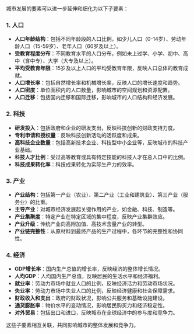 城市发展的要素可以进一步延伸和细化为以下子要素：

### 1. 人口
- **人口年龄结构**：包括不同年龄段的人口比例，如少儿人口（0-14岁）、劳动年龄人口（15-59岁）、老年人口（60岁及以上）。
- **受教育程度分布**：不同教育水平的人口分布，例如未上过学、小学、初中、高中（含中专）、大学（大专及以上）。
- **平均受教育年限**：15岁及以上人口的平均受教育年限，反映人口总体的教育成就。
- **人口增长率**：包括自然增长率和机械增长率，反映人口的增长速度和趋势。
- **人口密度**：单位面积内的人口数量，影响城市的空间规划和资源配置。
- **人口迁移**：包括国内迁移和国际迁移，影响城市的人口结构和经济发展。

### 2. 科技
- **研发投入**：包括政府和企业的研发支出，反映科技创新的财政支持力度。
- **专利申请和授权量**：反映科技创新活动的活跃度和成果。
- **高科技企业数量**：包括高新技术企业、科技型中小企业等，反映城市的科技产业基础。
- **科技人才比例**：受过高等教育或具有特定技能的科技人才在总人口中的比例。
- **科技成果转化率**：科技成果转化为实际生产力的效率。

### 3. 产业
- **产业结构**：包括第一产业（农业）、第二产业（工业和建筑业）、第三产业（服务业）的比重。
- **主导产业**：对城市经济发展起关键作用的产业，如金融、科技、制造等。
- **产业集聚度**：特定产业在特定区域的集中程度，反映产业集群效应。
- **产业升级**：传统产业向高附加值、高技术含量产业的转型。
- **产业链完整性**：从原材料到最终产品的生产过程中，各环节的完整性和协同性。

### 4. 经济
- **GDP增长率**：国内生产总值的增长率，反映经济的整体增长情况。
- **人均GDP**：人均国内生产总值，反映居民的生活水平和经济福利。
- **就业率**：劳动力市场中就业人口的比例，反映经济活力和劳动市场状况。
- **失业率**：劳动力市场中失业人口的比例，反映经济健康和社会保障需求。
- **财政收入和支出**：政府的财政状况，影响公共服务和基础设施建设。
- **通货膨胀率**：物价水平的变动情况，影响居民购买力和经济稳定性。
- **对外贸易**：包括出口和进口，反映城市在全球经济中的参与度和竞争力。

这些子要素相互关联，共同影响城市的整体发展和竞争力。
